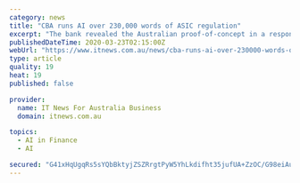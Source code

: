 ```yaml
---
category: news
title: "CBA runs AI over 230,000 words of ASIC regulation"
excerpt: "The bank revealed the Australian proof-of-concept in a response to a senate inquiry into fintech and regtech last week ... regulation “as a test case”, running natural language processing (NLP) and artificial intelligence (AI) algorithms over 1.5 million paragraphs of text “to quickly identify items in the regulation that could be ..."
publishedDateTime: 2020-03-23T02:15:00Z
webUrl: "https://www.itnews.com.au/news/cba-runs-ai-over-230000-words-of-asic-regulation-539687"
type: article
quality: 19
heat: 19
published: false

provider:
  name: IT News For Australia Business
  domain: itnews.com.au

topics:
  - AI in Finance
  - AI

secured: "G41xHqUgqRs5sYQbBktyjZSZRrgtPyW5YhLkdifht35jufUA+ZzOC/G98eiAusjmzTRkhznal4PAFtslSTbyIFTzFQH6dumOl58DO7K3Kf1bzebeHmpSZX2DVtKsqxFkXE6XXk8vvUM6O6xmPkrc6ylGYmp5asB/isxehulX29p7B8Rci8GQosxZ74ECUSBhmKVxSG3GbsAW65vnGV1qWfPPP2Vq6C94TeOvw2FDFA90kmOnNNMj1bxuFbf33/1EwgGhvu+SHyxCAgk5u4Tya7DiqUaGSUrmHdfkh/N5HcMRE1xLFp0twz4Wl0vWqGi9UqPRZvRio9kbmUKWxTI5XSvlktG5NoHg5LJm8bkFD2HmdgaJKeZDr35/sRKM/x8oBq0ETuor1JAYSiZ51pRhT6qe40Kw4K07ls/CuNgdA291K9Ly89P+QM1ofHd1efVx+ofTMRsQvmPlnYY+oNiLBJCxwaWgef5i5gWjDerpoxs=;8SpmNhD+mGdhUQDUdb0SFQ=="
---
```


